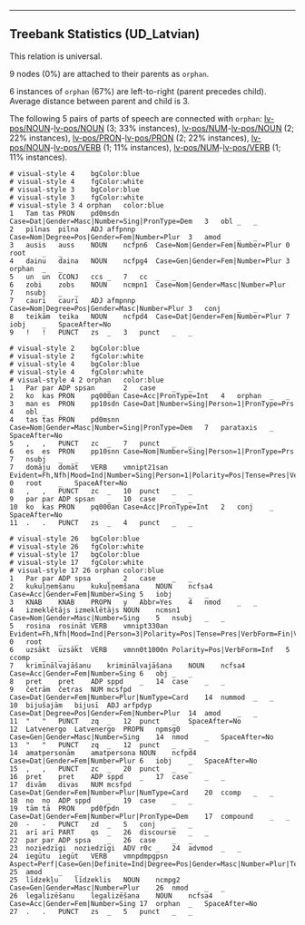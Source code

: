 

--------------------------------------------------------------------------------

## Treebank Statistics (UD_Latvian)

This relation is universal.

9 nodes (0%) are attached to their parents as `orphan`.

6 instances of `orphan` (67%) are left-to-right (parent precedes child).
Average distance between parent and child is 3.

The following 5 pairs of parts of speech are connected with `orphan`: [lv-pos/NOUN]()-[lv-pos/NOUN]() (3; 33% instances), [lv-pos/NUM]()-[lv-pos/NOUN]() (2; 22% instances), [lv-pos/PRON]()-[lv-pos/PRON]() (2; 22% instances), [lv-pos/NOUN]()-[lv-pos/VERB]() (1; 11% instances), [lv-pos/NUM]()-[lv-pos/VERB]() (1; 11% instances).


~~~ conllu
# visual-style 4	bgColor:blue
# visual-style 4	fgColor:white
# visual-style 3	bgColor:blue
# visual-style 3	fgColor:white
# visual-style 3 4 orphan	color:blue
1	Tam	tas	PRON	pd0msdn	Case=Dat|Gender=Masc|Number=Sing|PronType=Dem	3	obl	_	_
2	pilnas	pilna	ADJ	affpnnp	Case=Nom|Degree=Pos|Gender=Fem|Number=Plur	3	amod	_	_
3	ausis	auss	NOUN	ncfpn6	Case=Nom|Gender=Fem|Number=Plur	0	root	_	_
4	dainu	daina	NOUN	ncfpg4	Case=Gen|Gender=Fem|Number=Plur	3	orphan	_	_
5	un	un	CCONJ	ccs	_	7	cc	_	_
6	zobi	zobs	NOUN	ncmpn1	Case=Nom|Gender=Masc|Number=Plur	7	nsubj	_	_
7	cauri	cauri	ADJ	afmpnnp	Case=Nom|Degree=Pos|Gender=Masc|Number=Plur	3	conj	_	_
8	teikām	teika	NOUN	ncfpd4	Case=Dat|Gender=Fem|Number=Plur	7	iobj	_	SpaceAfter=No
9	!	!	PUNCT	zs	_	3	punct	_	_

~~~


~~~ conllu
# visual-style 2	bgColor:blue
# visual-style 2	fgColor:white
# visual-style 4	bgColor:blue
# visual-style 4	fgColor:white
# visual-style 4 2 orphan	color:blue
1	Par	par	ADP	spsan	_	2	case	_	_
2	ko	kas	PRON	pq000an	Case=Acc|PronType=Int	4	orphan	_	_
3	man	es	PRON	pp10sdn	Case=Dat|Number=Sing|Person=1|PronType=Prs	4	obl	_	_
4	tas	tas	PRON	pd0msnn	Case=Nom|Gender=Masc|Number=Sing|PronType=Dem	7	parataxis	_	SpaceAfter=No
5	,	,	PUNCT	zc	_	7	punct	_	_
6	es	es	PRON	pp10snn	Case=Nom|Number=Sing|Person=1|PronType=Prs	7	nsubj	_	_
7	domāju	domāt	VERB	vmnipt21san	Evident=Fh,Nfh|Mood=Ind|Number=Sing|Person=1|Polarity=Pos|Tense=Pres|VerbForm=Fin|Voice=Act	0	root	_	SpaceAfter=No
8	,	,	PUNCT	zc	_	10	punct	_	_
9	par	par	ADP	spsan	_	10	case	_	_
10	ko	kas	PRON	pq000an	Case=Acc|PronType=Int	2	conj	_	SpaceAfter=No
11	.	.	PUNCT	zs	_	4	punct	_	_

~~~


~~~ conllu
# visual-style 26	bgColor:blue
# visual-style 26	fgColor:white
# visual-style 17	bgColor:blue
# visual-style 17	fgColor:white
# visual-style 17 26 orphan	color:blue
1	Par	par	ADP	spsa	_	2	case	_	_
2	kukuļņemšanu	kukuļņemšana	NOUN	ncfsa4	Case=Acc|Gender=Fem|Number=Sing	5	iobj	_	_
3	KNAB	KNAB	PROPN	y	Abbr=Yes	4	nmod	_	_
4	izmeklētājs	izmeklētājs	NOUN	ncmsn1	Case=Nom|Gender=Masc|Number=Sing	5	nsubj	_	_
5	rosina	rosināt	VERB	vmnipt330an	Evident=Fh,Nfh|Mood=Ind|Person=3|Polarity=Pos|Tense=Pres|VerbForm=Fin|Voice=Act	0	root	_	_
6	uzsākt	uzsākt	VERB	vmnn0t1000n	Polarity=Pos|VerbForm=Inf	5	ccomp	_	_
7	kriminālvajāšanu	kriminālvajāšana	NOUN	ncfsa4	Case=Acc|Gender=Fem|Number=Sing	6	obj	_	_
8	pret	pret	ADP	sppd	_	14	case	_	_
9	četrām	četras	NUM	mcsfpd	Case=Dat|Gender=Fem|Number=Plur|NumType=Card	14	nummod	_	_
10	bijušajām	bijusī	ADJ	arfpdyp	Case=Dat|Degree=Pos|Gender=Fem|Number=Plur	14	amod	_	_
11	"	"	PUNCT	zq	_	12	punct	_	SpaceAfter=No
12	Latvenergo	Latvenergo	PROPN	npmsg0	Case=Gen|Gender=Masc|Number=Sing	14	nmod	_	SpaceAfter=No
13	"	"	PUNCT	zq	_	12	punct	_	_
14	amatpersonām	amatpersona	NOUN	ncfpd4	Case=Dat|Gender=Fem|Number=Plur	6	iobj	_	SpaceAfter=No
15	,	,	PUNCT	zc	_	20	punct	_	_
16	pret	pret	ADP	sppd	_	17	case	_	_
17	divām	divas	NUM	mcsfpd	Case=Dat|Gender=Fem|Number=Plur|NumType=Card	20	ccomp	_	_
18	no	no	ADP	sppd	_	19	case	_	_
19	tām	tā	PRON	pd0fpdn	Case=Dat|Gender=Fem|Number=Plur|PronType=Dem	17	compound	_	_
20	-	-	PUNCT	zd	_	5	conj	_	_
21	arī	arī	PART	qs	_	26	discourse	_	_
22	par	par	ADP	spsa	_	26	case	_	_
23	noziedzīgi	noziedzīgi	ADV	r0c	_	24	advmod	_	_
24	iegūtu	iegūt	VERB	vmnpdmpgpsn	Aspect=Perf|Case=Gen|Definite=Ind|Degree=Pos|Gender=Masc|Number=Plur|Tense=Past|VerbForm=Part	25	amod	_	_
25	līdzekļu	līdzeklis	NOUN	ncmpg2	Case=Gen|Gender=Masc|Number=Plur	26	nmod	_	_
26	legalizēšanu	legalizēšana	NOUN	ncfsa4	Case=Acc|Gender=Fem|Number=Sing	17	orphan	_	SpaceAfter=No
27	.	.	PUNCT	zs	_	5	punct	_	_

~~~


